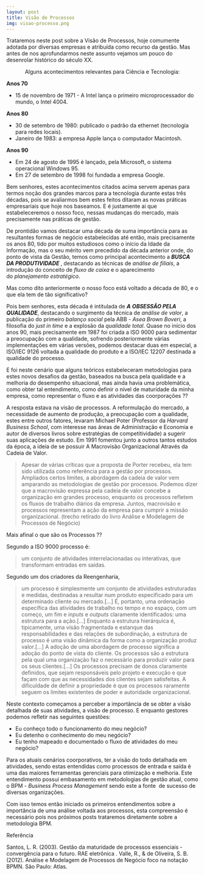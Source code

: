 ```yaml
---
layout: post
title: Visão de Processos
img: visao-processo.png
---
```


Trataremos neste post sobre a Visão de Processos, hoje comumente adotada por diversas empresas e atribuída como recurso da gestão. Mas antes de nos aprofundarmos neste assunto vejamos um pouco do desenrolar histórico do século XX.
<p style="text-align:center;">Alguns acontecimentos relevantes para Ciência e Tecnologia:</p>
<strong>Anos 70</strong>
<ul>
	<li>15 de novembro de 1971 - A Intel lança o primeiro microprocessador do mundo, o Intel 4004.</li>
</ul>
<strong>Anos 80</strong>
<ul>
	<li>30 de setembro de 1980: publicado o padrão da ethernet (tecnologia para redes locais).</li>
	<li>Janeiro de 1983: a empresa Apple lança o computador Macintosh.</li>
</ul>
<strong>Anos 90</strong>
<ul>
	<li>Em 24 de agosto de 1995 é lançado, pela Microsoft, o sistema operacional Windows 95.</li>
	<li>Em 27 de setembro de 1998 foi fundada a empresa Google.</li>
</ul>
Bem senhores, estes acontecimentos citados acima servem apenas para termos noção dos grandes marcos para a tecnologia durante estas três décadas, pois se avaliarmos bem estes feitos ditaram as novas práticas empresariais que hoje nos baseamos. E é justamente ai que estabeleceremos o nosso foco, nessas mudanças do mercado, mais precisamente nas práticas de gestão.

De prontidão vamos destacar uma década de suma importância para as resultantes formas de negócio estabelecidas até então, mais precisamente os anos 80, tido por muitos estudiosos como o início da Idade da Informação, mas o seu mérito vem precedido da década anterior onde, do ponto de vista da Gestão, temos como principal acontecimento a <strong><em>BUSCA DA PRODUTIVIDADE</em> </strong>, destacando as técnicas de <em>análise de filiais</em>, a introdução do conceito de <em>fluxo de caixa</em> e o aparecimento do <em>planejamento estratégico</em>.

Mas como dito anteriormente o nosso foco está voltado a década de 80, e o que ela tem de tão significativo?

Pois bem senhores, esta década é intitulada de <em><strong>A</strong></em> <em><strong>OBSESSÃO PELA QUALIDADE</strong></em>, destacando o surgimento da técnica de <em>análise de valor</em>, a publicação do primeiro <em>balanço social</em> pela ABB <em>- Asea Brown Boveri</em>, a filosofia do <em>just in time</em> e a explosão da <em>qualidade total</em>. Quase no início dos anos 90, mais precisamente em 1987 foi criada a ISO 9000 para sedimentar a preocupação com a qualidade, sofrendo posteriormente várias implementações em várias versões, podemos destacar duas em especial, a ISO/IEC 9126 voltada a qualidade do produto e a ISO/IEC 12207 destinada a qualidade do processo.

E foi neste cenário que alguns teóricos estabeleceram metodologias para estes novos desafios da gestão, baseados na busca pela qualidade e a melhoria do desempenho situacional, mas ainda havia uma problemática, como obter tal entendimento, como definir o nível de maturidade da minha empresa, como representar o fluxo e as atividades das coorporações ??

A resposta estava na visão de processos. A reformulação do mercado, a necessidade de aumento de produção, a preocupação com a qualidade, estes entre outros fatores, levaram Michael Poter (Professor da <em>Harvard Business School</em>, com interesse nas áreas de Administração e Economia e autor de diversos livros sobre estratégias de competitividade) a sugerir suas aplicações de estudo. Em 1991 fomentou junto a outros tantos estudos da época, a ideia de se possuir A Macrovisão Organizacional Através da Cadeia de Valor.
<blockquote>Apesar de várias críticas que a proposta de Porter recebeu, ela tem sido utilizada como referência para a gestão por processos. Ampliados certos limites, a abordagem da cadeia de valor vem amparando as metodologias de gestão por processos. Podemos dizer que a macrovisão expressa pela cadeia de valor concebe a organização em grandes processo, enquanto os processos refletem os fluxos de trabalho diários da empresa. Juntos, macrovisão e processos representam a ação da empresa para cumprir a missão organizacional. (trecho retirado do livro Análise e Modelagem de Processos de Negócio)</blockquote>
Mais afinal o que são os Processos ??

Segundo a ISO 9000 processo é:
<blockquote>um conjunto de atividades interrelacionadas ou interativas, que transformam entradas em saídas.</blockquote>
Segundo um dos criadores da Reengenharia,
<blockquote>um processo é simplesmente um conjunto de atividades estruturadas e medidas, destinadas a resultar num produto especificado para um determinado cliente ou mercado.[...] É, portanto, uma ordenação específica das atividades de trabalho no tempo e no espaço, com um começo, um fim e <em>inputs</em> e <em>outputs</em> claramente identificados: uma estrutura para a ação.[...] Enquanto a estrutura hierárquica é, tipicamente, uma visão fragmentada e estanque das responsabilidades e das relações de subordinação, a estrutura de processo é uma visão dinâmica da forma como a organização produz valor.[...] A adoção de uma abordagem de processo significa a adoção do ponto de vista do cliente. Os processos são a estrutura pela qual uma organização faz o necessário para produzir valor para os seus clientes.[...] Os processos precisam de donos claramente definidos, que sejam responsáveis pelo projeto e execução e que façam com que as necessidades dos clientes sejam satisfeitas. A dificuldade de definir a propriedade é que os processos raramente seguem os limites existentes de poder e autoridade organizacional.</blockquote>
Neste contexto começamos a perceber a importância de se obter a visão detalhada de suas atividades, a visão de processo. E enquanto gestores podemos refletir nas seguintes questões:
<ul>
	<li>Eu conheço todo o funcionamento do meu negócio?</li>
	<li>Eu detenho o conhecimento do meu negócio?</li>
	<li>Eu tenho mapeado e documentado o fluxo de atividades do meu negócio?</li>
</ul>
Para os atuais cenários coorporativos, ter a visão do todo detalhada em atividades, sendo estas entendidas como processos de entrada e saída é uma das maiores ferramentas gerenciais para otimização e melhoria. Este entendimento possui embasamento em metodologias de gestão atual, como o BPM - <em>Business Process Management</em> sendo este a fonte  de sucesso de diversas organizações.

Com isso temos então iniciado os primeiros entendimentos sobre a importância de uma análise voltada aos processos, esta compreensão é necessário pois nos próximos posts trataremos diretamente sobre a metodologia BPM.

Referência

Santos, L. R. (2003). Gestão da maturidade de processos essenciais - convergência para o futuro. RAE eletrônica .
Valle, R., &amp; de Oliveira, S. B. (2012). Análise e Modelagem de Processos de Negócio foco na notação BPMN. São Paulo: Atlas.
